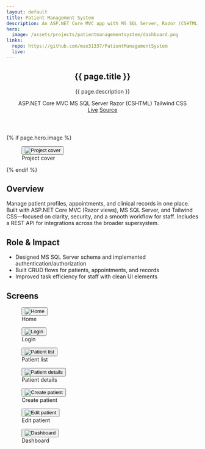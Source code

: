 ```yaml
---
layout: default
title: Patient Management System
description: An ASP.NET Core MVC app with MS SQL Server, Razor (CSHTML), and Tailwind CSS to manage patients, appointments, and records—with a REST API for integrating with other systems as part of a larger supersystem.
hero:
  image: /assets/projects/patientmanagementsystem/dashboard.png
links:
  repo: https://github.com/max31337/PatientManagementSystem
  live:
---
```


<section class="space-y-10">
  <header class="space-y-4">
    <div>
      <h1 class="text-3xl font-semibold tracking-tight">{{ page.title }}</h1>
      <p class="text-muted-foreground max-w-2xl">{{ page.description }}</p>
    </div>
    <div class="flex flex-wrap items-center gap-2 text-[11px]">
      <span class="rounded-full border border-border px-2 py-0.5 bg-secondary/40">ASP.NET Core MVC</span>
      <span class="rounded-full border border-border px-2 py-0.5 bg-secondary/40">MS SQL Server</span>
      <span class="rounded-full border border-border px-2 py-0.5 bg-secondary/40">Razor (CSHTML)</span>
      <span class="rounded-full border border-border px-2 py-0.5 bg-secondary/40">Tailwind CSS</span>
    </div>
    <div class="flex gap-3 text-xs">
      <a class="rounded-md border border-border px-3 py-1 hover:bg-secondary {% unless page.links.live %}pointer-events-none opacity-50{% endunless %}" href="{{ page.links.live }}">Live</a>
      <a class="rounded-md border border-border px-3 py-1 hover:bg-secondary {% unless page.links.repo %}pointer-events-none opacity-50{% endunless %}" href="{{ page.links.repo }}" target="_blank" rel="noopener">Source</a>
    </div>
  </header>

  {% if page.hero.image %}
  <figure class="rounded-lg border border-border overflow-hidden">
    <button type="button" class="project-img-btn" data-img="{{ page.hero.image | relative_url }}" aria-label="View image">
      <img class="w-full" src="{{ page.hero.image | relative_url }}" alt="Project cover" />
    </button>
    <figcaption class="px-4 py-2 text-xs text-muted-foreground border-t border-border">Project cover</figcaption>
  </figure>
  {% endif %}

  <div class="grid gap-6 md:grid-cols-2">
    <article class="rounded-lg border border-border p-4">
      <h2 class="font-medium mb-2">Overview</h2>
      <p class="text-sm text-muted-foreground">Manage patient profiles, appointments, and clinical records in one place. Built with ASP.NET Core MVC (Razor views), MS SQL Server, and Tailwind CSS—focused on clarity, security, and a smooth workflow for staff. Includes a REST API for integrations across the broader supersystem.</p>
    </article>
    <article class="rounded-lg border border-border p-4">
      <h2 class="font-medium mb-2">Role & Impact</h2>
      <ul class="list-disc pl-5 text-sm space-y-1 text-muted-foreground">
        <li>Designed MS SQL Server schema and implemented authentication/authorization</li>
        <li>Built CRUD flows for patients, appointments, and records</li>
        <li>Improved task efficiency for staff with clean UI elements</li>
      </ul>
    </article>
  </div>

  <div class="space-y-3">
    <h2 class="font-medium">Screens</h2>
  <div class="grid gap-4 md:grid-cols-2 cv-auto">
      <figure class="rounded-lg border border-border overflow-hidden">
        <button type="button" class="project-img-btn" data-img="{{ '/assets/projects/patientmanagementsystem/home.png' | relative_url }}" aria-label="View image">
          <img class="w-full" src="{{ '/assets/projects/patientmanagementsystem/home.png' | relative_url }}" alt="Home" loading="lazy" decoding="async" fetchpriority="low" sizes="(min-width:768px) 50vw, 100vw" />
        </button>
        <figcaption class="px-4 py-2 text-xs text-muted-foreground border-t border-border">Home</figcaption>
      </figure>
      <figure class="rounded-lg border border-border overflow-hidden">
        <button type="button" class="project-img-btn" data-img="{{ '/assets/projects/patientmanagementsystem/login.png' | relative_url }}" aria-label="View image">
          <img class="w-full" src="{{ '/assets/projects/patientmanagementsystem/login.png' | relative_url }}" alt="Login" loading="lazy" decoding="async" fetchpriority="low" sizes="(min-width:768px) 50vw, 100vw" />
        </button>
        <figcaption class="px-4 py-2 text-xs text-muted-foreground border-t border-border">Login</figcaption>
      </figure>
      <figure class="rounded-lg border border-border overflow-hidden">
        <button type="button" class="project-img-btn" data-img="{{ '/assets/projects/patientmanagementsystem/patientlist.png' | relative_url }}" aria-label="View image">
          <img class="w-full" src="{{ '/assets/projects/patientmanagementsystem/patientlist.png' | relative_url }}" alt="Patient list" loading="lazy" decoding="async" fetchpriority="low" sizes="(min-width:768px) 50vw, 100vw" />
        </button>
        <figcaption class="px-4 py-2 text-xs text-muted-foreground border-t border-border">Patient list</figcaption>
      </figure>
      <figure class="rounded-lg border border-border overflow-hidden">
        <button type="button" class="project-img-btn" data-img="{{ '/assets/projects/patientmanagementsystem/patientdetails.png' | relative_url }}" aria-label="View image">
          <img class="w-full" src="{{ '/assets/projects/patientmanagementsystem/patientdetails.png' | relative_url }}" alt="Patient details" loading="lazy" decoding="async" fetchpriority="low" sizes="(min-width:768px) 50vw, 100vw" />
        </button>
        <figcaption class="px-4 py-2 text-xs text-muted-foreground border-t border-border">Patient details</figcaption>
      </figure>
      <figure class="rounded-lg border border-border overflow-hidden">
        <button type="button" class="project-img-btn" data-img="{{ '/assets/projects/patientmanagementsystem/patient-creation-form.png' | relative_url }}" aria-label="View image">
          <img class="w-full" src="{{ '/assets/projects/patientmanagementsystem/patient-creation-form.png' | relative_url }}" alt="Create patient" loading="lazy" decoding="async" fetchpriority="low" sizes="(min-width:768px) 50vw, 100vw" />
        </button>
        <figcaption class="px-4 py-2 text-xs text-muted-foreground border-t border-border">Create patient</figcaption>
      </figure>
      <figure class="rounded-lg border border-border overflow-hidden">
        <button type="button" class="project-img-btn" data-img="{{ '/assets/projects/patientmanagementsystem/patient-edit-form.png' | relative_url }}" aria-label="View image">
          <img class="w-full" src="{{ '/assets/projects/patientmanagementsystem/patient-edit-form.png' | relative_url }}" alt="Edit patient" loading="lazy" decoding="async" fetchpriority="low" sizes="(min-width:768px) 50vw, 100vw" />
        </button>
        <figcaption class="px-4 py-2 text-xs text-muted-foreground border-t border-border">Edit patient</figcaption>
      </figure>
      <figure class="rounded-lg border border-border overflow-hidden md:col-span-2">
        <button type="button" class="project-img-btn" data-img="{{ '/assets/projects/patientmanagementsystem/dashboard.png' | relative_url }}" aria-label="View image">
          <img class="w-full" src="{{ '/assets/projects/patientmanagementsystem/dashboard.png' | relative_url }}" alt="Dashboard" loading="lazy" decoding="async" fetchpriority="low" sizes="100vw" />
        </button>
        <figcaption class="px-4 py-2 text-xs text-muted-foreground border-t border-border">Dashboard</figcaption>
      </figure>
    </div>
  </div>
</section>
